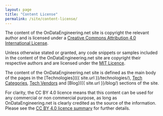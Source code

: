 ```yaml
---
layout: page
title: "Content License"
permalink: /site/content-license/
---
```

The content of the OnDataEngineering.net site is copyright the relevant author and is licensed under a [Creative Commons Attribution 4.0 International License](http://creativecommons.org/licenses/by/4.0/).

Unless otherwise stated or granted, any code snippets or samples included in the content of the OnDataEngineering.net site are copyright their respective authors and are licensed under the [MIT Licence](http://mit-license.org/).

The content of the OnDataEngineering.net site is defined as the main body of the pages in the [Technologies]({{ site.url }}/technologies/), [Tech Categories](/tech-categories/), [Tech Vendors](/tech-vendors/) and [Blog]({{ site.url }}/blog/) sections of the site.

For clarity, the CC BY 4.0 licence means that this content can be used for any commercial or non commercial purpose, as long as OnDataEngineering.net is clearly credited as the source of the information. Please see the [CC BY 4.0 licence summary](http://creativecommons.org/licenses/by/4.0/) for further details.
